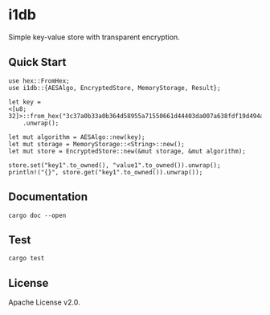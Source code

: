 # i1db

Simple key-value store with transparent encryption.
## Quick Start
```
use hex::FromHex;
use i1db::{AESAlgo, EncryptedStore, MemoryStorage, Result};

let key =
<[u8; 32]>::from_hex("3c37a0b33a0b364d58955a71550661d44403da007a638fdf19d494adb0986a3d")
    .unwrap();

let mut algorithm = AESAlgo::new(key);
let mut storage = MemoryStorage::<String>::new();
let mut store = EncryptedStore::new(&mut storage, &mut algorithm);

store.set("key1".to_owned(), "value1".to_owned()).unwrap();
println!("{}", store.get("key1".to_owned()).unwrap());

```
## Documentation

`cargo doc --open`

## Test

`cargo test`

## License

Apache License v2.0.
